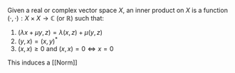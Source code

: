 Given a real or complex vector space $X$, an inner product on $X$ is a function $(\cdot,\cdot):X\times X\to \mathbb{C}$ (or $\mathbb{R}$) such that:
1. $(\lambda x+\mu y,z)=\lambda(x,z)+\mu(y,z)$
2. $(y,x)=(x,y)^{*}$
3. $(x,x)\geq 0$ and $(x,x)=0\iff x=0$

This induces a [[Norm]]